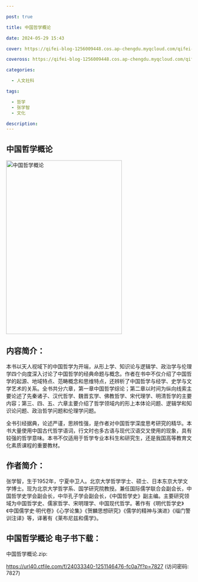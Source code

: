 ```yaml
---

post: true

title: 中国哲学概论

date: 2024-05-29 15:43

cover: https://qifei-blog-1256009448.cos.ap-chengdu.myqcloud.com/qifei-blog/6582ab3ac458853aefd3f581.jpg

coveross: https://qifei-blog-1256009448.cos.ap-chengdu.myqcloud.com/qifei-blog/6582ab3ac458853aefd3f581.jpg

categories:

  - 人文社科

tags:

  - 哲学
  - 张学智
  - 文化

description:
---
```


## 中国哲学概论
<img alt="中国哲学概论 " class="aligncenter loaded" data-was-processed="true" decoding="async" fetchpriority="high" height="471" src="https://qifei-blog-1256009448.cos.ap-chengdu.myqcloud.com/qifei-blog/6582ab3ac458853aefd3f581.jpg" style="cursor: zoom-in;" width="314"/>

## 内容简介：

本书以天人视域下的中国哲学为开端，从形上学、知识论与逻辑学、政治学与伦理学四个向度深入讨论了中国哲学的经典命题与概念。作者在书中不仅介绍了中国哲学的起源、地域特点、范畴概念和思维特点，还辨析了中国哲学与经学、史学与文学艺术的关系。全书共分六章，第一章中国哲学综论；第二章以时间为纵向线索主要论述了先秦诸子、汉代哲学、魏晋玄学、佛教哲学、宋代理学、明清哲学的主要内容；第三、四、五、六章主要介绍了哲学领域内的形上本体论问题、逻辑学和知识论问题、政治哲学问题和伦理学问题。

全书引经据典，论述严谨，思辨性强，是作者对中国哲学深度思考研究的精华。本书大量使用中国古代哲学语词，行文时也多古语与现代汉语交叉使用的现象，具有较强的哲学意味。本书不仅适用于哲学专业本科生和研究生，还是我国高等教育文化素质课程的重要教材。

## 作者简介：

张学智，生于1952年，宁夏中卫人。北京大学哲学学士、硕士、日本东京大学文学博士。现为北京大学哲学系、国学研究院教授。兼任国际儒学联合会副会长，中国哲学史学会副会长，中华孔子学会副会长，《中国哲学史》副主编。主要研究领域为中国哲学史、儒家哲学、宋明理学、中国现代哲学。著作有《明代哲学史》《中国儒学史·明代卷》《心学论集》《贺麟思想研究》《儒学的精神与演进》《缁门警训注译》等，译著有《莱布尼兹和儒学》。

## 中国哲学概论 电子书下载：

中国哲学概论.zip: 

https://url40.ctfile.com/f/24033340-1251146476-fc0a7f?p=7827 (访问密码: 7827)
